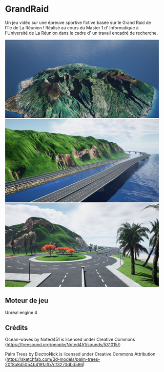 # GrandRaid

Un jeu vidéo sur une épreuve sportive fictive basée sur le Grand Raid de l'île de La Réunion ! Réalisé au cours du Master 1 d' Informatique à l'Université de La Réunion dans le cadre d' un travail encadré de recherche.

![](reunion.png)
![](falaise.png)
![](rondpoint.png)

## Moteur de jeu

Unreal engine 4

## Crédits

Ocean-waves by Noted451 is licensed under Creative Commons (https://freesound.org/people/Noted451/sounds/531015/)

Palm Trees by ElectroNick is licensed under Creative Commons Attribution (https://sketchfab.com/3d-models/palm-trees-20f8a8d5054b4191afb7cf3270dbd586)
